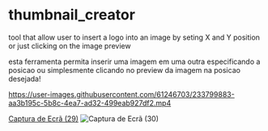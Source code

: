 # thumbnail_creator
tool that allow user to insert a logo into an image by seting X and Y position or just clicking on the image preview

esta ferramenta permita inserir uma imagem em uma outra especificando a posicao ou simplesmente clicando no preview da imagem na posicao desejada!



https://user-images.githubusercontent.com/61246703/233799883-aa3b195c-5b8c-4ea7-ad32-499eab927df2.mp4


[Captura de Ecrã (29)](https://user-images.githubusercontent.com/61246703/233799351-1c9ccf69-df85-433d-825b-98d3b439912b.png)
![Captura de Ecrã (30)](https://user-images.githubusercontent.com/61246703/233799353-387baed7-686a-4782-9303-1409d19a01e2.png)
